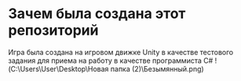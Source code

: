 # Зачем была создана этот репозиторий
Игра была создана на игровом движке Unity в качестве тестового задания для приема на работу в качестве программиста C#
!(C:\Users\User\Desktop\Новая папка (2)\Безымянный.png)